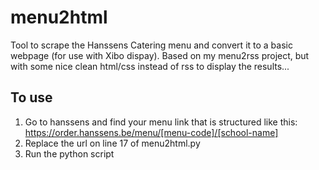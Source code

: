 # menu2html
Tool to scrape the Hanssens Catering menu and convert it to a basic webpage (for use with Xibo dispay). Based on my menu2rss project, but with some nice clean html/css instead of rss to display the results...
## To use
1. Go to hanssens and find your menu link that is structured like this: https://order.hanssens.be/menu/[menu-code]/[school-name]
2. Replace the url on line 17 of menu2html.py
3. Run the python script
